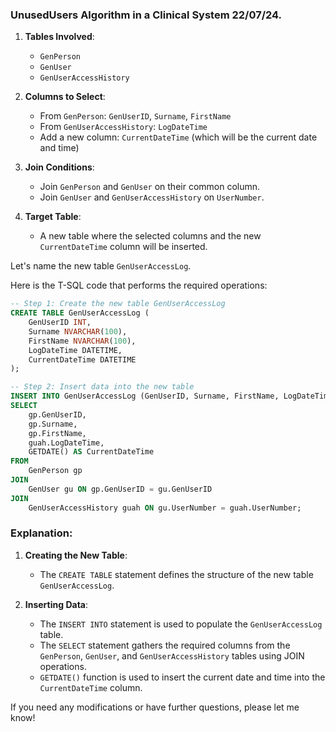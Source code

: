 ### UnusedUsers Algorithm in a Clinical System 22/07/24.

1. **Tables Involved**:
   - `GenPerson`
   - `GenUser`
   - `GenUserAccessHistory`

2. **Columns to Select**:
   - From `GenPerson`: `GenUserID`, `Surname`, `FirstName`
   - From `GenUserAccessHistory`: `LogDateTime`
   - Add a new column: `CurrentDateTime` (which will be the current date and time)

3. **Join Conditions**:
   - Join `GenPerson` and `GenUser` on their common column.
   - Join `GenUser` and `GenUserAccessHistory` on `UserNumber`.

4. **Target Table**:
   - A new table where the selected columns and the new `CurrentDateTime` column will be inserted.

Let's name the new table `GenUserAccessLog`.

Here is the T-SQL code that performs the required operations:

```sql
-- Step 1: Create the new table GenUserAccessLog
CREATE TABLE GenUserAccessLog (
    GenUserID INT,
    Surname NVARCHAR(100),
    FirstName NVARCHAR(100),
    LogDateTime DATETIME,
    CurrentDateTime DATETIME
);

-- Step 2: Insert data into the new table
INSERT INTO GenUserAccessLog (GenUserID, Surname, FirstName, LogDateTime, CurrentDateTime)
SELECT
    gp.GenUserID,
    gp.Surname,
    gp.FirstName,
    guah.LogDateTime,
    GETDATE() AS CurrentDateTime
FROM
    GenPerson gp
JOIN
    GenUser gu ON gp.GenUserID = gu.GenUserID
JOIN
    GenUserAccessHistory guah ON gu.UserNumber = guah.UserNumber;
```

### Explanation:

1. **Creating the New Table**:
   - The `CREATE TABLE` statement defines the structure of the new table `GenUserAccessLog`.

2. **Inserting Data**:
   - The `INSERT INTO` statement is used to populate the `GenUserAccessLog` table.
   - The `SELECT` statement gathers the required columns from the `GenPerson`, `GenUser`, and `GenUserAccessHistory` tables using JOIN operations.
   - `GETDATE()` function is used to insert the current date and time into the `CurrentDateTime` column.

If you need any modifications or have further questions, please let me know!
